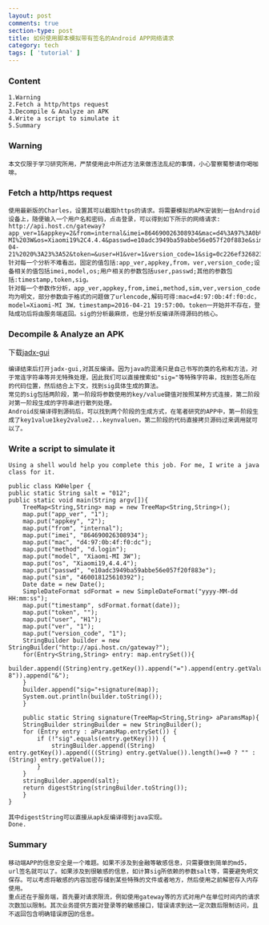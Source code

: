 ```yaml
---
layout: post
comments: true
section-type: post
title: 如何使用脚本模拟带有签名的Android APP网络请求
category: tech
tags: [ 'tutorial' ]
---
```


### Content
	1.Warning
	2.Fetch a http/https request
	3.Decompile & Analyze an APK
	4.Write a script to simulate it
	5.Summary
	
### Warning
	
	本文仅限于学习研究所用，严禁使用此中所述方法来做违法乱纪的事情，小心警察蜀黎请你喝咖啡。

### Fetch a http/https request

	使用最新版的Charles，设置其可以截取https的请求。将需要模拟的APK安装到一台Android设备上，随便输入一个用户名和密码，点击登录，可以得到如下所示的网络请求:
	http://api.host.cn/gateway?app_ver=1&appkey=2&from=internal&imei=864690026308934&mac=d4%3A97%3A0b%3A4f%3Af0%3Adc&method=d.login&model=Xiaomi-MI%203W&os=Xiaomi19%2C4.4.4&passwd=e10adc3949ba59abbe56e057f20f883e&sim=460018125610392&timestamp=2016-04-21%2020%3A23%3A52&token=&user=H1&ver=1&version_code=1&sig=0c226ef32682338a05a03a28345b04cf
	针对每一个分析不难看出，固定的值包括:app_ver,appkey,from，ver,version_code;设备相关的值包括imei,model,os;用户相关的参数包括user,passwd;其他的参数包括:timestamp,token,sig。
	针对每一个参数作分析，app_ver,appkey,from,imei,method,sim,ver,version_code均为明文，部分参数由于格式的问题做了urlencode,解码可得:mac=d4:97:0b:4f:f0:dc，model=Xiaomi-MI 3W，timestamp=2016-04-21 19:57:00。token一开始并不存在，登陆成功后将由服务端返回。sig的分析最麻烦，也是分析反编译所得源码的核心。
	
### Decompile & Analyze an APK
下载[jadx-gui](https://github.com/skylot/jadx)
	
	编译结束后打开jadx-gui,对其反编译。因为java的混淆只是自己书写的类的名称和方法，对于常连字符串等并无特殊处理，因此我们可以直接搜索如"sig="等特殊字符串，找到签名所在的代码位置，然后结合上下文，找到sig具体生成的算法。
	常见的sig包括两阶段，第一阶段将参数使用的key/value键值对按照某种方式连接，第二阶段对第一阶段生成的字符串进行散列处理。
	Android反编译得到源码后，可以找到两个阶段的生成方式，在笔者研究的APP中，第一阶段生成了key1value1key2value2...keynvaluen，第二阶段的代码直接拷贝源码过来调用就可以了。
	
### Write a script to simulate it
	
	Using a shell would help you complete this job. For me, I write a java class for it.
	
	public class KWHelper {
	public static String salt = "012";
	public static void main(String argv[]){
		TreeMap<String,String> map = new TreeMap<String,String>();
		map.put("app_ver", "1");
		map.put("appkey", "2");
		map.put("from", "internal");
		map.put("imei", "864690026308934");
		map.put("mac", "d4:97:0b:4f:f0:dc");
		map.put("method", "d.login");
		map.put("model", "Xiaomi-MI 3W");
		map.put("os", "Xiaomi19,4.4.4");
		map.put("passwd", "e10adc3949ba59abbe56e057f20f883e");
		map.put("sim", "460018125610392");
		Date date = new Date();
		SimpleDateFormat sdFormat = new SimpleDateFormat("yyyy-MM-dd HH:mm:ss");
		map.put("timestamp", sdFormat.format(date));
		map.put("token", "");
		map.put("user", "H1");
		map.put("ver", "1");
		map.put("version_code", "1");
		StringBuilder builder = new StringBuilder("http://api.host.cn/gateway?");
		for(Entry<String,String> entry: map.entrySet()){
			builder.append((String)entry.getKey()).append("=").append(entry.getValue().length()==0?"":rawUrlEncode(entry.getValue(),"UTF-8")).append("&");
		}
		builder.append("sig="+signature(map));
		System.out.println(builder.toString());
		}
		
		public static String signature(TreeMap<String,String> aParamsMap){
        StringBuilder stringBuilder = new StringBuilder();
        for (Entry entry : aParamsMap.entrySet()) {
            if (!"sig".equals(entry.getKey())) {
                stringBuilder.append((String) entry.getKey()).append(((String) entry.getValue()).length()==0 ? "" : (String) entry.getValue());
            }
        }
        stringBuilder.append(salt);
        return digestString(stringBuilder.toString());
    	}
	}
	
	其中digestString可以直接从apk反编译得到java实现。
	Done.
	
### Summary
	移动端APP的信息安全是一个难题。如果不涉及到金融等敏感信息，只需要做到简单的md5，url签名就可以了。如果涉及到很敏感的信息，如计算sig所依赖的参数salt等，需要避免明文保存。可以考虑将敏感的内容加密存储到某些特殊的文件或者地方，然后使用之前解密存入内存使用。
	重点还在于服务端，首先要对请求限流，例如使用gateway等的方式对用户在单位时间内的请求次数加以限制。其次业务提供方面对登录等的敏感接口，错误请求到达一定次数后限制访问，且不返回包含明确错误原因的信息。
